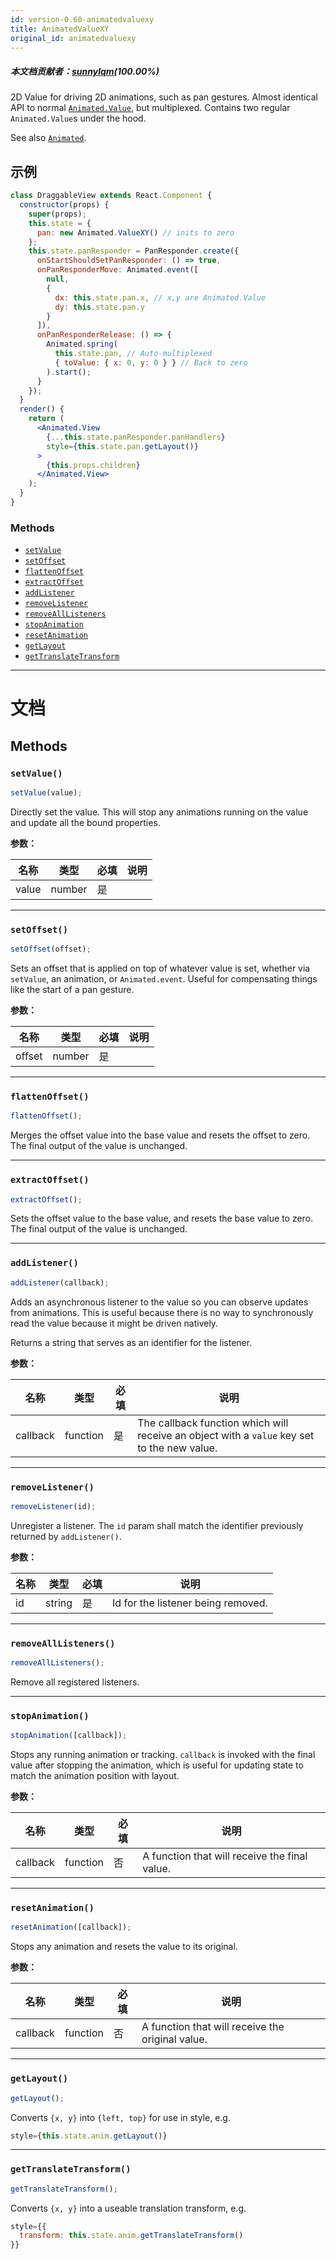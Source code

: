 ```yaml
---
id: version-0.60-animatedvaluexy
title: AnimatedValueXY
original_id: animatedvaluexy
---
```


##### 本文档贡献者：[sunnylqm](https://github.com/search?q=sunnylqm%40qq.com+in%3Aemail&type=Users)(100.00%)

2D Value for driving 2D animations, such as pan gestures. Almost identical API to normal [`Animated.Value`](animatedvalue.md), but multiplexed. Contains two regular `Animated.Value`s under the hood.

See also [`Animated`](animated.md).

## 示例

```jsx
class DraggableView extends React.Component {
  constructor(props) {
    super(props);
    this.state = {
      pan: new Animated.ValueXY() // inits to zero
    };
    this.state.panResponder = PanResponder.create({
      onStartShouldSetPanResponder: () => true,
      onPanResponderMove: Animated.event([
        null,
        {
          dx: this.state.pan.x, // x,y are Animated.Value
          dy: this.state.pan.y
        }
      ]),
      onPanResponderRelease: () => {
        Animated.spring(
          this.state.pan, // Auto-multiplexed
          { toValue: { x: 0, y: 0 } } // Back to zero
        ).start();
      }
    });
  }
  render() {
    return (
      <Animated.View
        {...this.state.panResponder.panHandlers}
        style={this.state.pan.getLayout()}
      >
        {this.props.children}
      </Animated.View>
    );
  }
}
```

### Methods

* [`setValue`](animatedvaluexy.md#setvalue)
* [`setOffset`](animatedvaluexy.md#setoffset)
* [`flattenOffset`](animatedvaluexy.md#flattenoffset)
* [`extractOffset`](animatedvaluexy.md#extractoffset)
* [`addListener`](animatedvaluexy.md#addlistener)
* [`removeListener`](animatedvaluexy.md#removelistener)
* [`removeAllListeners`](animatedvaluexy.md#removealllisteners)
* [`stopAnimation`](animatedvaluexy.md#stopanimation)
* [`resetAnimation`](animatedvaluexy.md#resetanimation)
* [`getLayout`](animatedvaluexy.md#getlayout)
* [`getTranslateTransform`](animatedvaluexy.md#gettranslatetransform)

---

# 文档

## Methods

### `setValue()`

```jsx
setValue(value);
```

Directly set the value. This will stop any animations running on the value and update all the bound properties.

**参数：**

| 名称  | 类型   | 必填 | 说明 |
| ----- | ------ | ---- | ---- |
| value | number | 是   |      |

---

### `setOffset()`

```jsx
setOffset(offset);
```

Sets an offset that is applied on top of whatever value is set, whether via `setValue`, an animation, or `Animated.event`. Useful for compensating things like the start of a pan gesture.

**参数：**

| 名称   | 类型   | 必填 | 说明 |
| ------ | ------ | ---- | ---- |
| offset | number | 是   |      |

---

### `flattenOffset()`

```jsx
flattenOffset();
```

Merges the offset value into the base value and resets the offset to zero. The final output of the value is unchanged.

---

### `extractOffset()`

```jsx
extractOffset();
```

Sets the offset value to the base value, and resets the base value to zero. The final output of the value is unchanged.

---

### `addListener()`

```jsx
addListener(callback);
```

Adds an asynchronous listener to the value so you can observe updates from animations. This is useful because there is no way to synchronously read the value because it might be driven natively.

Returns a string that serves as an identifier for the listener.

**参数：**

| 名称     | 类型     | 必填 | 说明                                                                                        |
| -------- | -------- | ---- | ------------------------------------------------------------------------------------------- |
| callback | function | 是   | The callback function which will receive an object with a `value` key set to the new value. |

---

### `removeListener()`

```jsx
removeListener(id);
```

Unregister a listener. The `id` param shall match the identifier previously returned by `addListener()`.

**参数：**

| 名称 | 类型   | 必填 | 说明                               |
| ---- | ------ | ---- | ---------------------------------- |
| id   | string | 是   | Id for the listener being removed. |

---

### `removeAllListeners()`

```jsx
removeAllListeners();
```

Remove all registered listeners.

---

### `stopAnimation()`

```jsx
stopAnimation([callback]);
```

Stops any running animation or tracking. `callback` is invoked with the final value after stopping the animation, which is useful for updating state to match the animation position with layout.

**参数：**

| 名称     | 类型     | 必填 | 说明                                          |
| -------- | -------- | ---- | --------------------------------------------- |
| callback | function | 否   | A function that will receive the final value. |

---

### `resetAnimation()`

```jsx
resetAnimation([callback]);
```

Stops any animation and resets the value to its original.

**参数：**

| 名称     | 类型     | 必填 | 说明                                             |
| -------- | -------- | ---- | ------------------------------------------------ |
| callback | function | 否   | A function that will receive the original value. |

---

### `getLayout()`

```jsx
getLayout();
```

Converts `{x, y}` into `{left, top}` for use in style, e.g.

```jsx
style={this.state.anim.getLayout()}
```

---

### `getTranslateTransform()`

```jsx
getTranslateTransform();
```

Converts `{x, y}` into a useable translation transform, e.g.

```jsx
style={{
  transform: this.state.anim.getTranslateTransform()
}}
```
